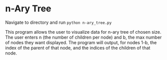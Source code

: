 # n-Ary Tree

Navigate to directory and run `python n-ary_tree.py`

This program allows the user to visualize data for n-ary tree of chosen size. The user enters n (the number of children per node) and b, the max number of
nodes they want displayed. The program will output, for nodes 1-b, the index of the parent of that node, and the indices of the children of that node.
